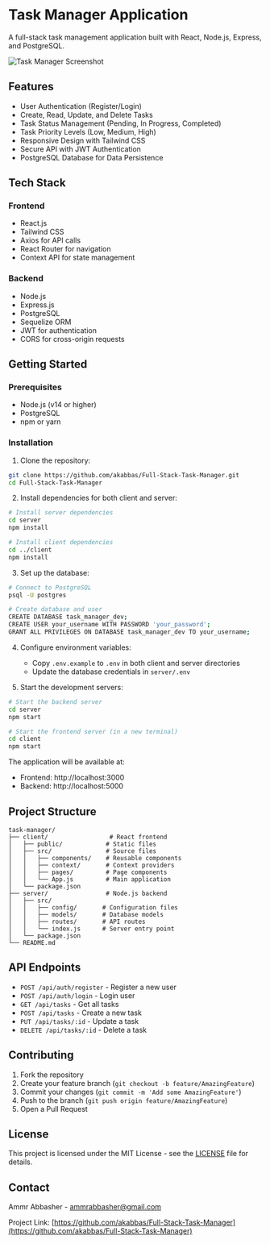 # Task Manager Application

A full-stack task management application built with React, Node.js, Express, and PostgreSQL.

![Task Manager Screenshot](screenshot.png)

## Features

- User Authentication (Register/Login)
- Create, Read, Update, and Delete Tasks
- Task Status Management (Pending, In Progress, Completed)
- Task Priority Levels (Low, Medium, High)
- Responsive Design with Tailwind CSS
- Secure API with JWT Authentication
- PostgreSQL Database for Data Persistence

## Tech Stack

### Frontend
- React.js
- Tailwind CSS
- Axios for API calls
- React Router for navigation
- Context API for state management

### Backend
- Node.js
- Express.js
- PostgreSQL
- Sequelize ORM
- JWT for authentication
- CORS for cross-origin requests

## Getting Started

### Prerequisites
- Node.js (v14 or higher)
- PostgreSQL
- npm or yarn

### Installation

1. Clone the repository:
```bash
git clone https://github.com/akabbas/Full-Stack-Task-Manager.git
cd Full-Stack-Task-Manager
```

2. Install dependencies for both client and server:
```bash
# Install server dependencies
cd server
npm install

# Install client dependencies
cd ../client
npm install
```

3. Set up the database:
```bash
# Connect to PostgreSQL
psql -U postgres

# Create database and user
CREATE DATABASE task_manager_dev;
CREATE USER your_username WITH PASSWORD 'your_password';
GRANT ALL PRIVILEGES ON DATABASE task_manager_dev TO your_username;
```

4. Configure environment variables:
   - Copy `.env.example` to `.env` in both client and server directories
   - Update the database credentials in `server/.env`

5. Start the development servers:
```bash
# Start the backend server
cd server
npm start

# Start the frontend server (in a new terminal)
cd client
npm start
```

The application will be available at:
- Frontend: http://localhost:3000
- Backend: http://localhost:5000

## Project Structure

```
task-manager/
├── client/                 # React frontend
│   ├── public/            # Static files
│   ├── src/               # Source files
│   │   ├── components/    # Reusable components
│   │   ├── context/       # Context providers
│   │   ├── pages/         # Page components
│   │   └── App.js         # Main application
│   └── package.json
├── server/                # Node.js backend
│   ├── src/
│   │   ├── config/       # Configuration files
│   │   ├── models/       # Database models
│   │   ├── routes/       # API routes
│   │   └── index.js      # Server entry point
│   └── package.json
└── README.md
```

## API Endpoints

- `POST /api/auth/register` - Register a new user
- `POST /api/auth/login` - Login user
- `GET /api/tasks` - Get all tasks
- `POST /api/tasks` - Create a new task
- `PUT /api/tasks/:id` - Update a task
- `DELETE /api/tasks/:id` - Delete a task

## Contributing

1. Fork the repository
2. Create your feature branch (`git checkout -b feature/AmazingFeature`)
3. Commit your changes (`git commit -m 'Add some AmazingFeature'`)
4. Push to the branch (`git push origin feature/AmazingFeature`)
5. Open a Pull Request

## License

This project is licensed under the MIT License - see the [LICENSE](LICENSE) file for details.

## Contact

Ammr Abbasher - ammrabbasher@gmail.com

Project Link: [https://github.com/akabbas/Full-Stack-Task-Manager](https://github.com/akabbas/Full-Stack-Task-Manager) 